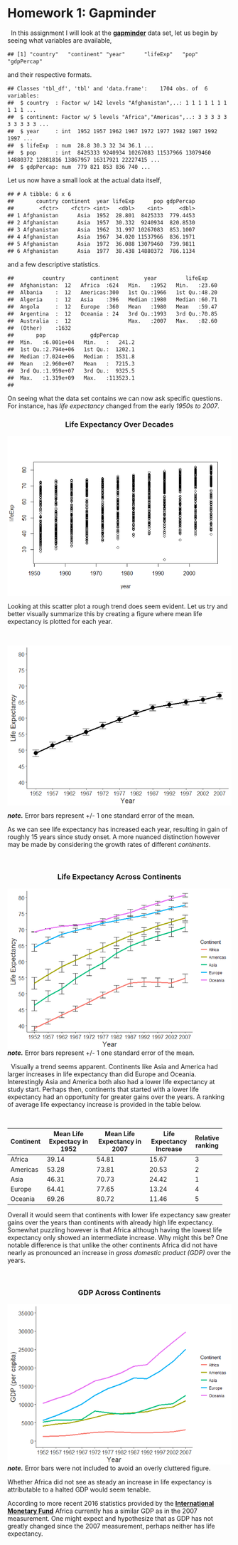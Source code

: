 Homework 1: Gapminder
================

  In this assignment I will look at the [**gapminder**](https://cran.r-project.org/web/packages/gapminder/index.html) data set, let us begin by seeing what variables are available,

    ## [1] "country"   "continent" "year"      "lifeExp"   "pop"       "gdpPercap"

and their respective formats.

    ## Classes 'tbl_df', 'tbl' and 'data.frame':    1704 obs. of  6 variables:
    ##  $ country  : Factor w/ 142 levels "Afghanistan",..: 1 1 1 1 1 1 1 1 1 1 ...
    ##  $ continent: Factor w/ 5 levels "Africa","Americas",..: 3 3 3 3 3 3 3 3 3 3 ...
    ##  $ year     : int  1952 1957 1962 1967 1972 1977 1982 1987 1992 1997 ...
    ##  $ lifeExp  : num  28.8 30.3 32 34 36.1 ...
    ##  $ pop      : int  8425333 9240934 10267083 11537966 13079460 14880372 12881816 13867957 16317921 22227415 ...
    ##  $ gdpPercap: num  779 821 853 836 740 ...

Let us now have a small look at the actual data itself,

    ## # A tibble: 6 x 6
    ##       country continent  year lifeExp      pop gdpPercap
    ##        <fctr>    <fctr> <int>   <dbl>    <int>     <dbl>
    ## 1 Afghanistan      Asia  1952  28.801  8425333  779.4453
    ## 2 Afghanistan      Asia  1957  30.332  9240934  820.8530
    ## 3 Afghanistan      Asia  1962  31.997 10267083  853.1007
    ## 4 Afghanistan      Asia  1967  34.020 11537966  836.1971
    ## 5 Afghanistan      Asia  1972  36.088 13079460  739.9811
    ## 6 Afghanistan      Asia  1977  38.438 14880372  786.1134

and a few descriptive statistics.

    ##         country        continent        year         lifeExp     
    ##  Afghanistan:  12   Africa  :624   Min.   :1952   Min.   :23.60  
    ##  Albania    :  12   Americas:300   1st Qu.:1966   1st Qu.:48.20  
    ##  Algeria    :  12   Asia    :396   Median :1980   Median :60.71  
    ##  Angola     :  12   Europe  :360   Mean   :1980   Mean   :59.47  
    ##  Argentina  :  12   Oceania : 24   3rd Qu.:1993   3rd Qu.:70.85  
    ##  Australia  :  12                  Max.   :2007   Max.   :82.60  
    ##  (Other)    :1632                                                
    ##       pop              gdpPercap       
    ##  Min.   :6.001e+04   Min.   :   241.2  
    ##  1st Qu.:2.794e+06   1st Qu.:  1202.1  
    ##  Median :7.024e+06   Median :  3531.8  
    ##  Mean   :2.960e+07   Mean   :  7215.3  
    ##  3rd Qu.:1.959e+07   3rd Qu.:  9325.5  
    ##  Max.   :1.319e+09   Max.   :113523.1  
    ## 

On seeing what the data set contains we can now ask specific questions. For instance, has *life expectancy* changed from the early *1950s to 2007*.

<center>
<h3>
Life Expectancy Over Decades
</h3>
</center>
<img src="hw01_gapminder_files/figure-markdown_github-ascii_identifiers/unnamed-chunk-5-1.png" style="display: block; margin: auto;" />

Looking at this scatter plot a rough trend does seem evident. Let us try and better visually summarize this by creating a figure where mean life expectancy is plotted for each year.

 

<img src="hw01_gapminder_files/figure-markdown_github-ascii_identifiers/unnamed-chunk-6-1.png" style="display: block; margin: auto;" />

<b><i>note.</b></i> Error bars represent +/- 1 one standard error of the mean.

As we can see life expectancy has increased each year, resulting in gain of roughly 15 years since study onset. A more nuanced distinction however may be made by considering the growth rates of different *continents*.

 

<center>
<h3>
Life Expectancy Across Continents
</h3>
</center>
<img src="hw01_gapminder_files/figure-markdown_github-ascii_identifiers/unnamed-chunk-7-1.png" style="display: block; margin: auto;" /> <b><i>note.</b></i> Error bars represent +/- 1 one standard error of the mean.

  Visually a trend seems apparent. Continents like Asia and America had larger increases in life expectancy than did Europe and Oceania. Interestingly Asia and America both also had a lower life expectancy at study start. Perhaps then, continents that started with a lower life expectancy had an opportunity for greater gains over the years. A ranking of average life expectancy increase is provided in the table below.

 

<table style="width:96%;">
<colgroup>
<col width="6%" />
<col width="29%" />
<col width="30%" />
<col width="23%" />
<col width="5%" />
</colgroup>
<thead>
<tr class="header">
<th><strong>Continent</strong></th>
<th><strong>Mean Life Expectacy in 1952</strong></th>
<th><strong>Mean Life Expectancy in 2007 </strong></th>
<th><strong>Life Expectancy Increase</strong></th>
<th><strong>Relative ranking</strong></th>
</tr>
</thead>
<tbody>
<tr class="odd">
<td>Africa</td>
<td>39.14</td>
<td>54.81</td>
<td>15.67</td>
<td>3</td>
</tr>
<tr class="even">
<td>Americas</td>
<td>53.28</td>
<td>73.81</td>
<td>20.53</td>
<td>2</td>
</tr>
<tr class="odd">
<td>Asia</td>
<td>46.31</td>
<td>70.73</td>
<td>24.42</td>
<td>1</td>
</tr>
<tr class="even">
<td>Europe</td>
<td>64.41</td>
<td>77.65</td>
<td>13.24</td>
<td>4</td>
</tr>
<tr class="odd">
<td>Oceania</td>
<td>69.26</td>
<td>80.72</td>
<td>11.46</td>
<td>5</td>
</tr>
</tbody>
</table>

Overall it would seem that continents with lower life expectancy saw greater gains over the years than continents with already high life expectancy. Somewhat puzzling however is that Africa although having the lowest life expectancy only showed an intermediate increase. Why might this be? One notable difference is that unlike the other continents Africa did not have nearly as pronounced an increase in *gross domestic product (GDP)* over the years.

 

<center>
<h3>
GDP Across Continents
</h3>
</center>
<img src="hw01_gapminder_files/figure-markdown_github-ascii_identifiers/unnamed-chunk-8-1.png" style="display: block; margin: auto;" /> <b><i>note.</b></i> Error bars were not included to avoid an overly cluttered figure.

Whether Africa did not see as steady an increase in life expectancy is attributable to a halted GDP would seem tenable.

According to more recent 2016 statistics provided by the [**International Monetary Fund**](http://www.imf.org/external/datamapper/NGDPD@WEO/OEMDC/ADVEC/WEOWORLD/AFQ) Africa currently has a similar GDP as in the 2007 measurement. One might expect and hypothesize that as GDP has not greatly changed since the 2007 measurement, perhaps neither has life expectancy.
